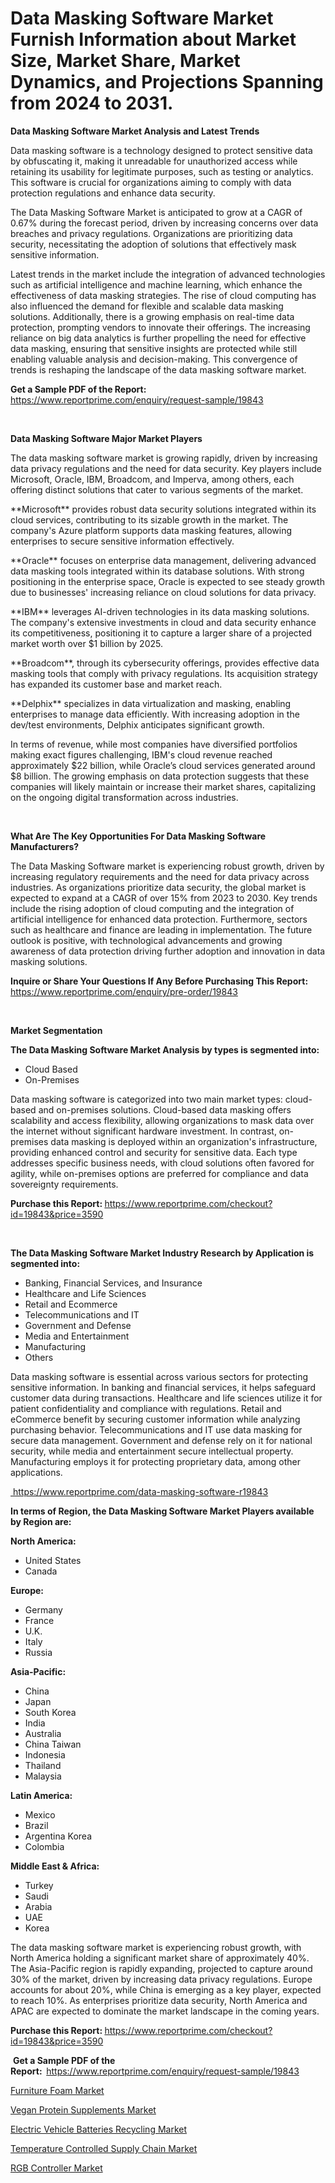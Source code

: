 <p><h1>Data Masking Software Market Furnish Information about Market Size, Market Share, Market Dynamics, and Projections Spanning from 2024 to 2031.</h1></p><p><strong>Data Masking Software Market Analysis and Latest Trends</strong></p>
<p><p>Data masking software is a technology designed to protect sensitive data by obfuscating it, making it unreadable for unauthorized access while retaining its usability for legitimate purposes, such as testing or analytics. This software is crucial for organizations aiming to comply with data protection regulations and enhance data security. </p><p>The Data Masking Software Market is anticipated to grow at a CAGR of 0.67% during the forecast period, driven by increasing concerns over data breaches and privacy regulations. Organizations are prioritizing data security, necessitating the adoption of solutions that effectively mask sensitive information. </p><p>Latest trends in the market include the integration of advanced technologies such as artificial intelligence and machine learning, which enhance the effectiveness of data masking strategies. The rise of cloud computing has also influenced the demand for flexible and scalable data masking solutions. Additionally, there is a growing emphasis on real-time data protection, prompting vendors to innovate their offerings. The increasing reliance on big data analytics is further propelling the need for effective data masking, ensuring that sensitive insights are protected while still enabling valuable analysis and decision-making. This convergence of trends is reshaping the landscape of the data masking software market.</p></p>
<p><strong>Get a Sample PDF of the Report:&nbsp;</strong> <a href="https://www.reportprime.com/enquiry/request-sample/19843?utm_campaign=973&utm_medium=2&utm_source=Github&utm_content=ia&utm_term=02122024&utm_id=data-masking-software">https://www.reportprime.com/enquiry/request-sample/19843</a></p>
<p>&nbsp;</p>
<p><strong>Data Masking Software Major Market Players</strong></p>
<p><p>The data masking software market is growing rapidly, driven by increasing data privacy regulations and the need for data security. Key players include Microsoft, Oracle, IBM, Broadcom, and Imperva, among others, each offering distinct solutions that cater to various segments of the market.</p><p>**Microsoft** provides robust data security solutions integrated within its cloud services, contributing to its sizable growth in the market. The company's Azure platform supports data masking features, allowing enterprises to secure sensitive information effectively.</p><p>**Oracle** focuses on enterprise data management, delivering advanced data masking tools integrated within its database solutions. With strong positioning in the enterprise space, Oracle is expected to see steady growth due to businesses' increasing reliance on cloud solutions for data privacy.</p><p>**IBM** leverages AI-driven technologies in its data masking solutions. The company's extensive investments in cloud and data security enhance its competitiveness, positioning it to capture a larger share of a projected market worth over $1 billion by 2025.</p><p>**Broadcom**, through its cybersecurity offerings, provides effective data masking tools that comply with privacy regulations. Its acquisition strategy has expanded its customer base and market reach.</p><p>**Delphix** specializes in data virtualization and masking, enabling enterprises to manage data efficiently. With increasing adoption in the dev/test environments, Delphix anticipates significant growth. </p><p>In terms of revenue, while most companies have diversified portfolios making exact figures challenging, IBM's cloud revenue reached approximately $22 billion, while Oracle’s cloud services generated around $8 billion. The growing emphasis on data protection suggests that these companies will likely maintain or increase their market shares, capitalizing on the ongoing digital transformation across industries.</p></p>
<p>&nbsp;</p>
<p><strong>What Are The Key Opportunities For Data Masking Software Manufacturers?</strong></p>
<p><p>The Data Masking Software market is experiencing robust growth, driven by increasing regulatory requirements and the need for data privacy across industries. As organizations prioritize data security, the global market is expected to expand at a CAGR of over 15% from 2023 to 2030. Key trends include the rising adoption of cloud computing and the integration of artificial intelligence for enhanced data protection. Furthermore, sectors such as healthcare and finance are leading in implementation. The future outlook is positive, with technological advancements and growing awareness of data protection driving further adoption and innovation in data masking solutions.</p></p>
<p><strong>Inquire or Share Your Questions If Any Before Purchasing This Report:</strong> <a href="https://www.reportprime.com/enquiry/pre-order/19843?utm_campaign=973&utm_medium=2&utm_source=Github&utm_content=ia&utm_term=02122024&utm_id=data-masking-software">https://www.reportprime.com/enquiry/pre-order/19843</a></p>
<p>&nbsp;</p>
<p><strong>Market Segmentation</strong></p>
<p><strong>The Data Masking Software Market Analysis by types is segmented into:</strong></p>
<p><ul><li>Cloud Based</li><li>On-Premises</li></ul></p>
<p><p>Data masking software is categorized into two main market types: cloud-based and on-premises solutions. Cloud-based data masking offers scalability and access flexibility, allowing organizations to mask data over the internet without significant hardware investment. In contrast, on-premises data masking is deployed within an organization's infrastructure, providing enhanced control and security for sensitive data. Each type addresses specific business needs, with cloud solutions often favored for agility, while on-premises options are preferred for compliance and data sovereignty requirements.</p></p>
<p><strong>Purchase this Report:&nbsp;</strong><a href="https://www.reportprime.com/checkout?id=19843&price=3590&utm_campaign=973&utm_medium=2&utm_source=Github&utm_content=ia&utm_term=02122024&utm_id=data-masking-software">https://www.reportprime.com/checkout?id=19843&price=3590</a></p>
<p>&nbsp;</p>
<p><strong>The Data Masking Software Market Industry Research by Application is segmented into:</strong></p>
<p><ul><li>Banking, Financial Services, and Insurance</li><li>Healthcare and Life Sciences</li><li>Retail and Ecommerce</li><li>Telecommunications and IT</li><li>Government and Defense</li><li>Media and Entertainment</li><li>Manufacturing</li><li>Others</li></ul></p>
<p><p>Data masking software is essential across various sectors for protecting sensitive information. In banking and financial services, it helps safeguard customer data during transactions. Healthcare and life sciences utilize it for patient confidentiality and compliance with regulations. Retail and eCommerce benefit by securing customer information while analyzing purchasing behavior. Telecommunications and IT use data masking for secure data management. Government and defense rely on it for national security, while media and entertainment secure intellectual property. Manufacturing employs it for protecting proprietary data, among other applications.</p></p>
<p><a href="https://www.reportprime.com/data-masking-software-r19843?utm_campaign=973&utm_medium=2&utm_source=Github&utm_content=ia&utm_term=02122024&utm_id=data-masking-software">&nbsp;https://www.reportprime.com/data-masking-software-r19843</a></p>
<p><strong>In terms of Region, the Data Masking Software Market Players available by Region are:</strong></p>
<p>
    <p> <strong> North America: </strong>
        <ul>
            <li>United States</li>
            <li>Canada</li>
        </ul>
        </p> 
    <p> <strong> Europe: </strong>
        <ul>
            <li>Germany</li>
            <li>France</li>
            <li>U.K.</li>
            <li>Italy</li>
            <li>Russia</li>
        </ul>
        </p> 
    <p> <strong> Asia-Pacific: </strong>
        <ul>
            <li>China</li>
            <li>Japan</li>
            <li>South Korea</li>
            <li>India</li>
            <li>Australia</li>
            <li>China Taiwan</li>
            <li>Indonesia</li>
            <li>Thailand</li>
            <li>Malaysia</li>
        </ul>
        </p> 
    <p> <strong> Latin America: </strong>
        <ul>
            <li>Mexico</li>
            <li>Brazil</li>
            <li>Argentina Korea</li>
            <li>Colombia</li>
        </ul>
        </p> 
    <p> <strong> Middle East & Africa: </strong>
        <ul>
            <li>Turkey</li>
            <li>Saudi</li>
            <li>Arabia</li>
            <li>UAE</li>
            <li>Korea</li>
        </ul>
    </p>
    </p>
<p><p>The data masking software market is experiencing robust growth, with North America holding a significant market share of approximately 40%. The Asia-Pacific region is rapidly expanding, projected to capture around 30% of the market, driven by increasing data privacy regulations. Europe accounts for about 20%, while China is emerging as a key player, expected to reach 10%. As enterprises prioritize data security, North America and APAC are expected to dominate the market landscape in the coming years.</p></p>
<p><strong>Purchase this Report: </strong><a href="https://www.reportprime.com/checkout?id=19843&price=3590&utm_campaign=973&utm_medium=2&utm_source=Github&utm_content=ia&utm_term=02122024&utm_id=data-masking-software">https://www.reportprime.com/checkout?id=19843&price=3590</a></p>
<p>&nbsp;<strong>Get a Sample PDF of the Report:&nbsp;&nbsp;</strong><a href="https://www.reportprime.com/enquiry/request-sample/19843?utm_campaign=973&utm_medium=2&utm_source=Github&utm_content=ia&utm_term=02122024&utm_id=data-masking-software">https://www.reportprime.com/enquiry/request-sample/19843</a></p>
<p><strong></strong></p>
<p><p><a href="https://issuu.com/reportprime-2/docs/furniture-foam-market-size-2030.pptx?utm_campaign=973&utm_medium=2&utm_source=Github&utm_content=ia&utm_term=02122024&utm_id=data-masking-software">Furniture Foam Market</a></p><p><a href="https://www.linkedin.com/pulse/vegan-protein-supplements-market-analysis-highlights-growth-a6mme?utm_campaign=973&utm_medium=2&utm_source=Github&utm_content=ia&utm_term=02122024&utm_id=data-masking-software">Vegan Protein Supplements Market</a></p><p><a href="https://issuu.com/reportprime-2/docs/electric-vehicle-batteries-recycling-market-size-2?utm_campaign=973&utm_medium=2&utm_source=Github&utm_content=ia&utm_term=02122024&utm_id=data-masking-software">Electric Vehicle Batteries Recycling Market</a></p><p><a href="https://github.com/ElviraLeka1962/Market-Research-Report-List-1/blob/main/temperature-controlled-supply-chain-market.md?utm_campaign=973&utm_medium=2&utm_source=Github&utm_content=ia&utm_term=02122024&utm_id=data-masking-software">Temperature Controlled Supply Chain Market</a></p><p><a href="https://www.linkedin.com/pulse/rgb-controller-market-insights-cover-historical-trends-future-ucz4f?utm_campaign=973&utm_medium=2&utm_source=Github&utm_content=ia&utm_term=02122024&utm_id=data-masking-software">RGB Controller Market</a></p></p>